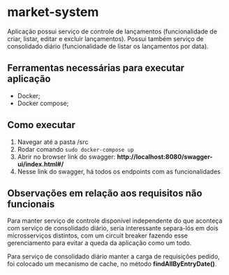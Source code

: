 # market-system

Aplicação possui serviço de controle de lançamentos (funcionalidade de criar, listar, editar e excluir lançamentos). Possui também serviço de consolidado diário (funcionalidade de listar os lançamentos por data).

## Ferramentas necessárias para executar aplicação

  - Docker;
  - Docker compose;

## Como executar

1. Navegar até a pasta /src
2. Rodar comando `sudo docker-compose up`
3. Abrir no browser link do swagger: **http://localhost:8080/swagger-ui/index.html#/**
4. Nesse link do swagger, há todos os endpoints com as funcionalidades


## Observações em relação aos requisitos não funcionais

Para manter serviço de controle disponível independente do que aconteça com serviço de consolidado diário, seria interessante separa-lós em dois microsserviços distintos, com um circuit breaker fazendo esse gerenciamento para evitar a queda da aplicação como um todo.

Para serviço de consolidado diário manter a carga de requisições pedido, foi colocado um mecanismo de cache, no método **findAllByEntryDate()**.
